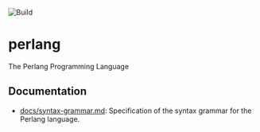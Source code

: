 ![Build](https://github.com/perlun/perlang/workflows/.NET%20Core/badge.svg)

# perlang

The Perlang Programming Language

## Documentation

- [docs/syntax-grammar.md](docs/syntax-grammar.md): Specification of the syntax grammar for the Perlang language.
